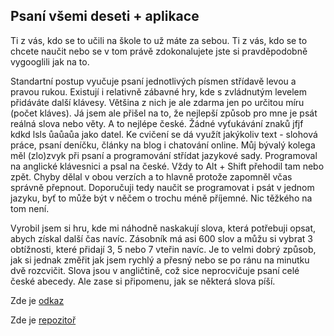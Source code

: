 ## Psaní všemi deseti + aplikace

Ti z vás, kdo se to učili na škole to už máte za sebou. Ti z vás, kdo se to chcete naučit nebo se v tom právě zdokonalujete jste si pravděpodobně vygooglili jak na to.

Standartní postup vyučuje psaní jednotlivých písmen střídavě levou a pravou rukou. Existují i relativně zábavné hry, kde s zvládnutým levelem přidáváte další klávesy. Většina z nich je ale zdarma jen po určitou míru (počet kláves).
Já jsem ale přišel na to, že nejlepší způsob pro mne je psát reálná slova nebo věty. A to nejlépe české. Žádné vyťukávání znaků jfjf kdkd lsls ůaůaůa jako datel. Ke cvičení se dá využít jakýkoliv text - slohová práce, psaní deníčku, články na blog i chatování online. Můj bývalý kolega měl (zlo)zvyk při psaní a programování střídat jazykové sady. Programoval na anglické klávesnici a psal na české. Vždy to Alt + Shift přehodil tam nebo zpět. Chyby dělal v obou verzích a to hlavně protože zapomněl včas správně přepnout. Doporučuji tedy naučit se programovat i psát v jednom jazyku, byť to může být v něčem o trochu méně příjemné. Nic těžkého na tom není.

Vyrobil jsem si hru, kde mi náhodně naskakují slova, která potřebuji opsat, abych získal další čas navíc. Zásobník má asi 600 slov a můžu si vybrat 3 obtížnosti, které přidají 3, 5 nebo 7 vteřin navíc.
Je to velmi dobrý způsob, jak si jednak změřit jak jsem rychlý a přesný nebo se po ránu na minutku dvě rozcvičit. Slova jsou v angličtině, což sice neprocvičuje psaní celé české abecedy. Ale zase si připomenu, jak se některá slova píší.

Zde je [odkaz](http://aplikace.svobodaweb.cz/app/game_typing_words)

Zde je [repozitoř](https://github.com/psvoboda1987/game_typing_words)
